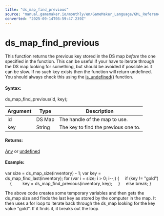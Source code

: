 ```yaml
---
title: "ds_map_find_previous"
source: "manual.gamemaker.io/monthly/en/GameMaker_Language/GML_Reference/Data_Structures/DS_Maps/ds_map_find_previous.htm"
converted: "2025-09-14T03:59:47.239Z"
---
```


# ds\_map\_find\_previous

This function returns the previous key stored in the DS map _before_ the one specified in the function. This can be useful if your have to iterate through the DS map looking for something, but should be avoided if possible as it can be slow. If no such key exists then the function will return undefined. You should always check this using the [is\_undefined()](../../Variable_Functions/is_undefined.md) function.

#### Syntax:

ds\_map\_find\_previous(id, key);

| Argument | Type | Description |
| --- | --- | --- |
| id | DS Map | The handle of the map to use. |
| key | String | The key to find the previous one to. |

#### Returns:

[Any](../../../GML_Overview/Data_Types.htm#variable) or [undefined](../../../GML_Overview/Data_Types.md)

#### Example:

var size = ds\_map\_size(inventory) - 1;
var key = ds\_map\_find\_last(inventory);
for (var i = size; i > 0; i--;)
{
    if (key != "gold")
    {
        key = ds\_map\_find\_previous(inventory, key);
    }
    else break;
}

The above code creates some temporary variables and then gets the ds\_map size and finds the last key as stored by the computer in the map. It then uses a for loop to iterate back through the ds\_map looking for the key value "gold". If it finds it, it breaks out the loop.